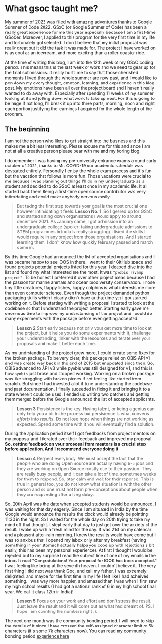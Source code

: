 # What gsoc taught me?

My summer of 2022 was filled with amazing adventures thanks to Google Summer of Code 2022. GSoC (or Google Summer of Code) has been a really great experience for me this year especially because I am a first-time GSoCer. Moreover, I applied to this program for the very first time in my life and fortunately got selected. I don't believe that my initial proposal was really great but it did the task it was made for. The project I have worked on is as cool as an icecream, and more exciting than a roller-coaster ride. 

At the time of writing this blog, I am into the 12th week of my GSoC coding period. This means this is the last week of work and we need to gear up for the final submissions. It really hurts me to say that those cherished moments I lived through the whole summer are now past, and I would like to pen down my every thought, emotion, learning, and experience in this blog post. My emotions have been all over the project board and I haven't really wanted to do away with. Especially after spending 11 weeks of my summer looking at it and jotting down what work to take up next. For this is going to be huge if not long, I'll break it up into three parts, morning, noon and night each portion justifying the learnings I acquired for the whole length of the program.

## The beginning
I am not the person who likes to get straight into the business and this makes me a bit less interesting. Please excuse me for this and since I am not at all a creative person please bear with me and my boring blog.

I do remember I was having my pre-university entrance exams around early october of 2021, thanks to Mr. COVID-19 our academic schedule was devstated entirely. Personally I enjoy the whole exam process and it's fun but the vacation that follows is more fun. Those vacations were crucial to me because I was planning out things I'll do in my undergraduate as a student and decided to do GSoC at least once in my academic life. It all started back then! Being a first-time open source contributor was very intimidating and could make anybody nervous easily. 
> But taking the first step towards your goal is the most crucial one however intimidating it feels. **Lesson No. 1**.
So I geared up for GSoC and started listing down organisations I would apply to around december 2021. As January came, I got admission into an undergraduate college (spoiler: taking undergraduate admissions to STEM programmes in India is really struggling) I listed the skills I would require in any project from those organisations. And I started learning them. I don't know how quickly february passed and march came in.

By this time Google had announced the list of accepted organisations and I was became happy to see IOOS in there. I went to their GitHub space and found projects potential projects listed for this year. I deeped dive into the list and found my what interested me the most. It was `"pyobis revamp project"`. To be honest I preferred it over other project ideas because I had the passion for marine animals and ocean biodiversity conservation. Those tiny little creatures, flappy fishes, happy dolphins is what interests me more than even computer science. Even though the project demanded python packaging skills which I clearly didn't have at that time yet I got started working on it. Before starting with writing a proposal I started to look at the codebase so that I understand the project better. Starting early gave me enormous time to improve my understanding of the project and I could do many experiments with the package before even getting accepted.
> **Lesson 2** Start early because not only your get more time to look at the project, but it helps you do some experiments with it, challenge your understanding, tinker with the resources and iterate over your proposals and make it better each time. 

As my undrstanding of the project grew more, I could create some fixes for the broken package. To be very clear, this package relied on OBIS API v1 and was create way back in the end of 2015 but unupdated since then. So, OBIS advanced to API v3 while pyobis was still designed for v1, and this is how `pyobis` just broke and stopped working. Working on a broken package was like struggling with broken pieces if not feeling like started from scratch. But since I had invested a lot if tune understanding the codebase and past documentation, I finally suceeded in fixing it and bringing it to a state where it could be used. I ended up writing two patches and getting them merged before the Google announced the list of accepted applicants.
> **Lesson 3** Persistence is the key. Having talent, or being a genius can only help you a bit in the process but persistence is what converts *efforts* into *results*. Do not lose hope when things are not working as expected. Spend some time with it you will eventually find a solution.

During the application period itself I got feedbacks from project mentors on my proposal and I iterated over their feedback and improved my proposal. **So, getting feedback on your proposal from mentors is a crucial step before application. And I recommend everyone doing it**
> **Lesson 4** Respect everybody. We must accept the fact that the people who are doing Open Source are actually having 9-5 jobs and they are working on Open Source mostly due to their passion. They are really busy people, and it can take a lot of time, sometimes weeks for them to respond. So, stay calm and wait for their reponse. This is true in general too, you do not know what situation is with the other person and so one must not form pre-conceptions about people when they are responding after a long delay.

So, 20th April was the date when accepted students would be announced. I was waiting for that day eagerly. Since I am situated in India by the time Google would announce the results the clock would already be pointing 11:30 in the night. So I waited for the whole day on 20th trying to take my mind off that thought. I slept early that day to just get over the anxiety of the result. I woke up with a fresh mind for the day. It was 21st on my calendar and a pleasent after-rain morning. I knew the results would have come but I was so anxious that I opened my inbox only after my breakfast (having something in your stomach actually helps you cope up with rejections a bit easily, this has been my personal experience). At first I thought I would be rejected but to my surprise I read the subject line of one of my emails in the inbox. It read "Congratulations! Your proposal for IOOS has been accepted." I was feeling like being at the seventh heaven. I couldn't believe it. The very first thing I did next was thank God, and call my father. I was extremely delighted, and maybe for the first time in my life I felt like I had acheived something. I was way more happier, and amazed than I was when I first saw my high school results (I had got a national rank of 6 in my high school final year. We call it class 12th in India)! 

> **Lesson 5** Focus on your work and effort and don't stress the result. Just leave the result and it will come out as what had dreamt of. PS. I hope I am counting the numbers right :).

The next one month was the community bonding period. I will need to skip the details of it since I have crossed the self-assigned character limit of 5k characters (it's some 7k characters now). You can read my community bonding period [experience here](./community-bonding-period.md)